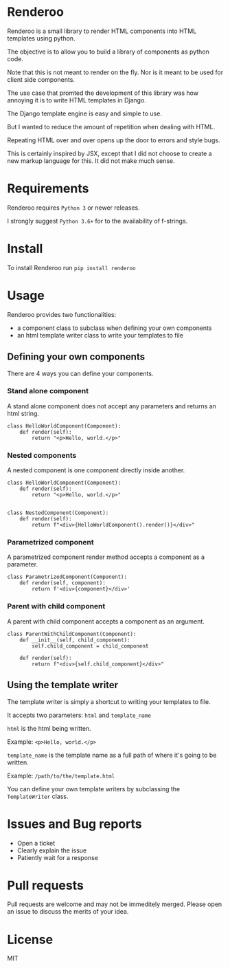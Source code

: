 # Renderoo

Renderoo is a small library to render HTML components into HTML templates using python.

The objective is to allow you to build a library of components as python code.

Note that this is not meant to render on the fly. Nor is it meant to be used for client side components.

The use case that promted the development of this library was how annoying it is to write HTML templates in Django.

The Django template engine is easy and simple to use.

But I wanted to reduce the amount of repetition when dealing with HTML.

Repeating HTML over and over opens up the door to errors and style bugs.

This is certainly inspired by JSX, except that I did not choose to create a new markup language for this. It did not make much sense.

# Requirements

Renderoo requires `Python 3` or newer releases. 

I strongly suggest `Python 3.6+` for to the availability of f-strings.


# Install

To install Renderoo run `pip install renderoo`

# Usage

Renderoo provides two functionalities:

- a component class to subclass when defining your own components
- an html template writer class to write your templates to file

## Defining your own components

There are 4 ways you can define your components.

### Stand alone component

A stand alone component does not accept any parameters and returns an html string.

```
class HelloWorldComponent(Component):
    def render(self):
        return "<p>Hello, world.</p>"
```

### Nested components

A nested component is one component directly inside another.

```
class HelloWorldComponent(Component):
    def render(self):
        return "<p>Hello, world.</p>"


class NestedComponent(Component):
    def render(self):
        return f"<div>{HelloWorldComponent().render()}</div>"
```

### Parametrized component

A parametrized component render method accepts a component as a parameter.

```
class ParametrizedComponent(Component):
    def render(self, component):
        return f'<div>{component}</div>'
```

### Parent with child component

A parent with child component accepts a component as an argument.

```
class ParentWithChildComponent(Component):
    def __init__(self, child_component):
        self.child_component = child_component

    def render(self):
        return f"<div>{self.child_component}</div>"
```


## Using the template writer

The template writer is simply a shortcut to writing your templates to file.

It accepts two parameters: `html` and `template_name`
 
`html` is the html being written.
 
Example: `<p>Hello, world.</p>`

`template_name` is the template name as a full path of where it's going to be written. 

Example: `/path/to/the/template.html`

You can define your own template writers by subclassing the `TemplateWriter` class.

# Issues and Bug reports

- Open a ticket
- Clearly explain the issue
- Patiently wait for a response

# Pull requests

Pull requests are welcome and may not be immeditely merged.
Please open an issue to discuss the merits of your idea.

# License

MIT